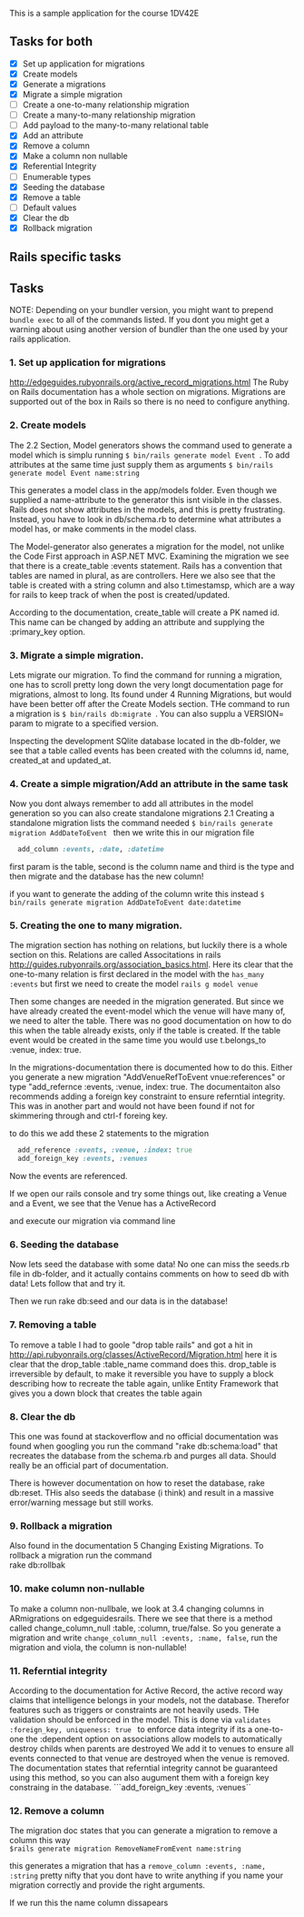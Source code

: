 This is a sample application for the course 1DV42E

## Tasks for both
- [X] Set up application for migrations
- [X] Create models
- [X] Generate a migrations
- [X] Migrate a simple migration
- [ ] Create a one-to-many relationship migration
- [ ] Create a many-to-many relationship migration
- [ ] Add payload to the many-to-many relational table
- [X] Add an attribute
- [X] Remove a column
- [X] Make a column non nullable
- [X] Referential Integrity
- [ ] Enumerable types
- [X] Seeding the database
- [X] Remove a table
- [ ] Default values
- [x] Clear the db
- [X] Rollback migration

## Rails specific tasks

## Tasks

NOTE: Depending on your bundler version, you might want to prepend ```bundle exec``` to all of the commands
listed. If you dont you might get a warning about using another version of bundler than the one used by your
rails application.

### 1. Set up application for migrations  
http://edgeguides.rubyonrails.org/active_record_migrations.html
The Ruby on Rails documentation has a whole section on migrations. 
Migrations are supported out of the box in Rails so there is no need to configure anything.

### 2. Create models
The 2.2 Section, Model generators shows the command used to generate a model which is simplu running
```$ bin/rails generate model Event ```. To add attributes at the same time just supply them as arguments
```$ bin/rails generate model Event name:string ```

This generates a model class in the app/models folder. Even though we supplied a name-attribute to the generator
this isnt visible in the classes. Rails does not show attributes in the models, and this is pretty frustrating.
Instead, you have to look in db/schema.rb to determine what attributes a model has, or make comments in the 
model class.

The Model-generator also generates a migration for the model, not unlike the Code First approach
in ASP.NET MVC. Examining the migration we see that there is a create_table :events statement. Rails
has a convention that tables are named in plural, as are controllers. Here we also see that the table is
created with a string column and also t.timestamsp, which are a way for rails to keep track of when
the post is created/updated.

According to the documentation, create_table will create a PK named id. This name can be changed by
adding an attribute and supplying the :primary_key option.

### 3. Migrate a simple migration.

Lets migrate our migration. To find the command for running a migration, one has to scroll pretty long 
down the very longt documentation page for migrations, almost to long. Its found under 4 Running Migrations,
but would have been better off after the Create Models section.
THe command to run a migration is ```$ bin/rails db:migrate ```. You can also supplu a VERSION= param to migrate
to a specified version. 

Inspecting the development SQlite database located in the db-folder, we see that a table called events
has been created with the columns id, name, created_at and updated_at.

### 4. Create a simple migration/Add an attribute in the same task
Now you dont always remember to add all attributes in the model generation so you can also create standalone migrations
2.1 Creating a standalone migration lists the command needed 
```$ bin/rails generate migration AddDateToEvent ```
then we write this in our migration file
```ruby
  add_column :events, :date, :datetime
```
first param is the table, second is the column name and third is the type
and then migrate and the database has the new column!

if you want to generate the adding of the column write this instead
```$ bin/rails generate migration AddDateToEvent date:datetime```

### 5. Creating the one to many migration.
The migration section has nothing on relations, but luckily there is a whole section on this.
Relations are called Associtations in rails http://guides.rubyonrails.org/association_basics.html.
Here its clear that the one-to-many relation is first declared in the model with the 
```has_many :events```
but first we need to create the model
```rails g model venue```

Then some changes are needed in the migration generated. But since we have already created the event-model
which the venue will have many of, we need to alter the table. There was no good documentation on how
to do this when the table already exists, only if the table is created. If the table event would be created
in the same time you would use t.belongs_to :venue, index: true. 

In the migrations-documentation there is documented how to do this.
Either you generate a new migration "AddVenueRefToEvent vnue:references" or
type "add_refernce :events, :venue, index: true.
The documentaiton also recommends adding a foreign key constraint to ensure referntial integrity.
This was in another part and would not have been found if not for skimmering through and ctrl-f foreing key.

to do this we add these 2 statements to the migration
```ruby
  add_reference :events, :venue, :index: true
  add_foreign_key :events, :venues
```

Now the events are referenced. 

If we open our rails console and try some things out, like creating a
Venue and a Event, we see that the Venue has a ActiveRecord 

and execute our migration via command line


### 6. Seeding the database
Now lets seed the database with some data!
No one can miss the seeds.rb file in db-folder, and it actually contains comments on how to seed db with data!
Lets follow that and try it.

Then we run rake db:seed and our data is in the database!

### 7. Removing a table
To remove a table I had to goole "drop table rails" and got a hit in 
http://api.rubyonrails.org/classes/ActiveRecord/Migration.html
here it is clear that the drop_table :table_name command does this.
drop_table is irreversible by default, to make it reversible you have to supply a block
describing how to recreate the table again, unlike Entity Framework that gives you 
a down block that creates the table again


### 8. Clear the db
This one was found at stackoverflow and no official documentation was found when googling
you run the command "rake db:schema:load" that recreates the database from the schema.rb and purges 
all data. Should really be an official part of documentation.

There is however documentation on how to reset the database, rake db:reset. THis also seeds the database (i think)
and result in a massive error/warning message but still works.

### 9. Rollback a migration
Also found in the documentation 5 Changing Existing Migrations.
To rollback a migration run the command  
rake db:rollbak

### 10. make column non-nullable
To make a column non-nullbale, we look at 3.4 changing columns in ARmigrations on edgeguidesrails.
There we see that there is a method called change_column_null :table, :column, true/false.
So you generate a migration and write ```change_column_null :events, :name, false```, run the
migration and viola, the column is non-nullable!

### 11. Referntial integrity
According to the documentation for Active Record, the active record way claims that intelligence belongs
in your models, not the database. Therefor features such as triggers or constraints are not heavily useds.
THe validation should be enforced in the model.
This is done via 
```validates :foreign_key, uniqueness: true ``` to enforce data integrity if its a one-to-one 
the :dependent option on associations allow models to automatically destroy childs when parents are destroyed
We add it to venues to ensure all events connected to that venue are destroyed when the venue is removed.
The documentation states that referntial integrity cannot be guaranteed using this method, so you can 
also augument them with a foreign key constraing in the database.
```add_foreign_key :events, :venues``

### 12. Remove a column
The migration doc states that you can generate a migration to remove a column this way  
```$rails generate migration RemoveNameFromEvent name:string```

this generates a migration that has a 
```remove_column :events, :name, :string```
pretty nifty that you dont have to write anything if you name your migration correctly and
provide the right arguments.

If we run this the name column dissapears











